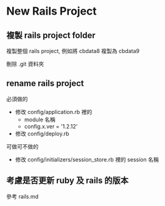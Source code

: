 # New Rails Project

## 複製 rails project folder

複製整個 rails project, 例如將 cbdata8 複製為 cbdata9

刪除 .git 資料夾

## rename rails project

必須做的

* 修改 config/application.rb 裡的
  * module 名稱
  * config.x.ver = '1.2.12'
* 修改 config/deploy.rb

可做可不做的

* 修改 config/initializers/session_store.rb 裡的 session 名稱

## 考慮是否更新 ruby 及 rails 的版本

參考 rails.md
